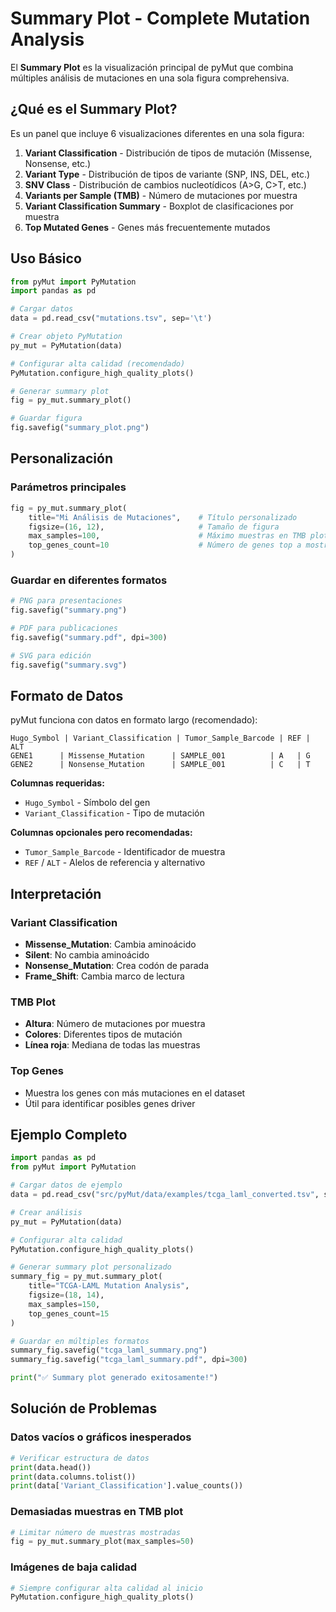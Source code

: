 # Summary Plot - Complete Mutation Analysis

El **Summary Plot** es la visualización principal de pyMut que combina múltiples análisis de mutaciones en una sola figura comprehensiva.

## ¿Qué es el Summary Plot?

Es un panel que incluye 6 visualizaciones diferentes en una sola figura:

1. **Variant Classification** - Distribución de tipos de mutación (Missense, Nonsense, etc.)
2. **Variant Type** - Distribución de tipos de variante (SNP, INS, DEL, etc.)  
3. **SNV Class** - Distribución de cambios nucleotídicos (A>G, C>T, etc.)
4. **Variants per Sample (TMB)** - Número de mutaciones por muestra
5. **Variant Classification Summary** - Boxplot de clasificaciones por muestra
6. **Top Mutated Genes** - Genes más frecuentemente mutados

## Uso Básico

```python
from pyMut import PyMutation
import pandas as pd

# Cargar datos
data = pd.read_csv("mutations.tsv", sep='\t')

# Crear objeto PyMutation
py_mut = PyMutation(data)

# Configurar alta calidad (recomendado)
PyMutation.configure_high_quality_plots()

# Generar summary plot
fig = py_mut.summary_plot()

# Guardar figura
fig.savefig("summary_plot.png")
```

## Personalización

### Parámetros principales

```python
fig = py_mut.summary_plot(
    title="Mi Análisis de Mutaciones",    # Título personalizado
    figsize=(16, 12),                     # Tamaño de figura
    max_samples=100,                      # Máximo muestras en TMB plot
    top_genes_count=10                    # Número de genes top a mostrar
)
```

### Guardar en diferentes formatos

```python
# PNG para presentaciones
fig.savefig("summary.png")

# PDF para publicaciones
fig.savefig("summary.pdf", dpi=300)

# SVG para edición
fig.savefig("summary.svg")
```

## Formato de Datos

pyMut funciona con datos en formato largo (recomendado):

```
Hugo_Symbol | Variant_Classification | Tumor_Sample_Barcode | REF | ALT
GENE1      | Missense_Mutation      | SAMPLE_001          | A   | G
GENE2      | Nonsense_Mutation      | SAMPLE_001          | C   | T
```

**Columnas requeridas:**
- `Hugo_Symbol` - Símbolo del gen
- `Variant_Classification` - Tipo de mutación

**Columnas opcionales pero recomendadas:**
- `Tumor_Sample_Barcode` - Identificador de muestra
- `REF` / `ALT` - Alelos de referencia y alternativo

## Interpretación

### Variant Classification
- **Missense_Mutation**: Cambia aminoácido
- **Silent**: No cambia aminoácido  
- **Nonsense_Mutation**: Crea codón de parada
- **Frame_Shift**: Cambia marco de lectura

### TMB Plot
- **Altura**: Número de mutaciones por muestra
- **Colores**: Diferentes tipos de mutación
- **Línea roja**: Mediana de todas las muestras

### Top Genes
- Muestra los genes con más mutaciones en el dataset
- Útil para identificar posibles genes driver

## Ejemplo Completo

```python
import pandas as pd
from pyMut import PyMutation

# Cargar datos de ejemplo
data = pd.read_csv("src/pyMut/data/examples/tcga_laml_converted.tsv", sep='\t')

# Crear análisis
py_mut = PyMutation(data)

# Configurar alta calidad
PyMutation.configure_high_quality_plots()

# Generar summary plot personalizado
summary_fig = py_mut.summary_plot(
    title="TCGA-LAML Mutation Analysis",
    figsize=(18, 14),
    max_samples=150,
    top_genes_count=15
)

# Guardar en múltiples formatos
summary_fig.savefig("tcga_laml_summary.png")
summary_fig.savefig("tcga_laml_summary.pdf", dpi=300)

print("✅ Summary plot generado exitosamente!")
```

## Solución de Problemas

### Datos vacíos o gráficos inesperados
```python
# Verificar estructura de datos
print(data.head())
print(data.columns.tolist())
print(data['Variant_Classification'].value_counts())
```

### Demasiadas muestras en TMB plot
```python
# Limitar número de muestras mostradas
fig = py_mut.summary_plot(max_samples=50)
```

### Imágenes de baja calidad
```python
# Siempre configurar alta calidad al inicio
PyMutation.configure_high_quality_plots()
``` 